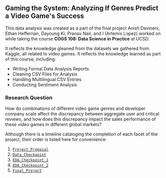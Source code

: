 ## Gaming the System: Analyzing If Genres Predict a Video Game's Success

This data analysis was created as a part of the final project Anish Devineni, Ethan Heffernan, Dayoung Ki, Pranav Nair, and I (Artemis Lopez) worked on while taking the course **COGS 108: Data Science in Practice** at UCSD.

It reflects the knowledge gleaned from the datasets we gathered from Kaggle, all related to video games. It reflects the knowledge learned as part of this course, including:

* Writing Formal Data Analysis Reports
* Cleaning CSV Files for Analysis
* Handling Multilingual CSV Entries
* Conducting Sentiment Analysis

### Research Question

How do combinations of different video game genres and developer company scale affect the discrepancy between aggregate user and critical reviews, and how does this discrepancy impact the sales performance of these video games in different global markets?

Although there is a timeline cataloging the completion of each facet of the project, their order is listed here for convenience:

1. [`Project_Proposal`](https://github.com/ohasis/cogs108-final-project/blob/main/Project_Proposal.ipynb)
2. [`Data_Checkpoint`](https://github.com/ohasis/cogs108-final-project/blob/main/Data_Checkpoint.ipynb)
3. [`EDA_Checkpoint_1`](https://github.com/ohasis/cogs108-final-project/blob/main/EDA_Checkpoint_1.ipynb)
4. [`EDA_Checkpoint_2`](https://github.com/ohasis/cogs108-final-project/blob/main/EDA_Checkpoint_2.ipynb)
5. [`Final_Project`](https://github.com/ohasis/cogs108-final-project/blob/main/Final_Project.ipynb)
